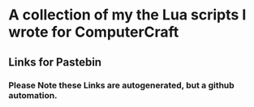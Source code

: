 # A collection of my the Lua scripts I wrote for ComputerCraft

## Links for Pastebin
### Please Note these Links are autogenerated, but a github automation. 
